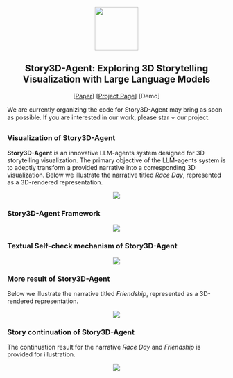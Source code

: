 <!-- ## <div align="center"><b>PhotoMaker</b></div> -->
<p align="center"> <img src="https://yuzhou914.github.io/Story3D-Agent/assets/Logo1.png" height=100> </p>
<div align="center">
  
## Story3D-Agent: Exploring 3D Storytelling Visualization with Large Language Models
[[Paper](https://yuzhou914.github.io/Story3D-Agent/)]
[[Project Page](https://yuzhou914.github.io/Story3D-Agent/)]
[Demo] <be>
</div>

We are currently organizing the code for Story3D-Agent may bring as soon as possible.
If you are interested in our work, please star ⭐ our project. 
<br>


### Visualization of Story3D-Agent
**Story3D-Agent** is an innovative LLM-agents system designed for 3D storytelling visualization. The primary objective of the LLM-agents system is to adeptly transform a provided narrative into a corresponding 3D visualization. Below we illustrate the narrative titled *Race Day*, represented as a 3D-rendered representation.
<p align="center">
  <img src="https://github.com/yuzhou914/Story3D-Agent/tree/main/assets/1-teaser.jpg">
</p>


### Story3D-Agent Framework
<p align="center">
  <img src="https://github.com/yuzhou914/Story3D-Agent/tree/main/assets/2-Story3D.jpg">
</p>


### Textual Self-check mechanism of Story3D-Agent
<p align="center">
  <img src="https://yuzhou914.github.io/Story3D-Agent/assets/3-TextualSelfCheck.png">
</p>


### More result of Story3D-Agent
Below we illustrate the narrative titled *Friendship*, represented as a 3D-rendered representation.
<p align="center">
  <img src="https://yuzhou914.github.io/Story3D-Agent/assets/4-Friendship.png">
</p>


### Story continuation of Story3D-Agent
The continuation result for the narrative *Race Day* and *Friendship* is provided for illustration.
<p align="center">
  <img src="https://yuzhou914.github.io/Story3D-Agent/assets/5-Continuation.png">
</p>


<!-- ### Citation	
```
@article{huang2023smartedit,
  title={SmartEdit: Exploring Complex Instruction-based Image Editing with Multimodal Large Language Models},
  author={Huang, Yuzhou and Xie, Liangbin and Wang, Xintao and Yuan, Ziyang and Cun, Xiaodong and Ge, Yixiao and Zhou, Jiantao and Dong, Chao and Huang, Rui and Zhang, Ruimao and Shan, Ying},
  booktitle={arXiv preprint arxiv:2312.06739},
  year={2023}
}
``` -->
